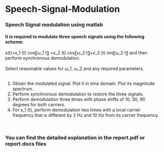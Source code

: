 # Speech-Signal-Modulation
### Speech Signal modulation using matlab </br>
#### It is required to modulate three speech signals using the following scheme:</br>
s(t)=x_1 (t)  cos⁡〖ω_1 t〗  +x_2 (t)  cos⁡〖ω_2 t〗+x_3 (t)  sin⁡〖ω_2 t〗
and then perform synchronous demodulation.</br></br>
Select reasonable values for ω_1, ω_2 and any required parameters.</br></br>
<ol>
  <li>	Obtain the modulated signal. Plot it in time domain. Plot its magnitude spectrum.
  <li>	Perform synchronous demodulation to restore the three signals.

  <li>	Perform demodulation three times with phase shifts of 10, 30, 90 degrees for both carriers.
  <li>For x_1 (t), perform demodulation two times with a local carrier frequency that is different by 2 Hz and 10 Hz from its carrier frequency.
</ol>
</br>
	
### You can find the detailed explanation in the report.pdf or report.docs files</br></br>


